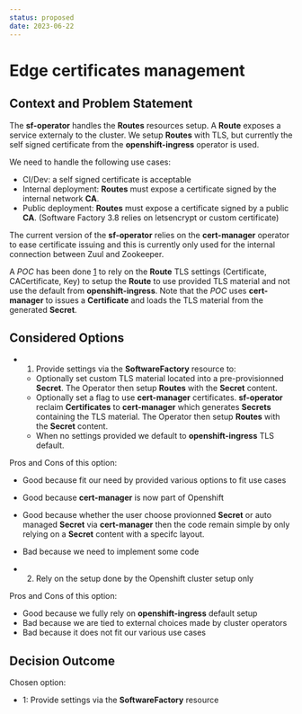 ```yaml
---
status: proposed
date: 2023-06-22
---
```


# Edge certificates management

## Context and Problem Statement

The **sf-operator** handles the **Routes** resources setup. A **Route** exposes a service externaly
to the cluster. We setup **Routes** with TLS, but currently the self signed certificate from the
**openshift-ingress** operator is used.

We need to handle the following use cases:

- CI/Dev: a self signed certificate is acceptable
- Internal deployment: **Routes** must expose a certificate signed by the internal network **CA**.
- Public deployment: **Routes** must expose a certificate signed by a public **CA**. (Software Factory 3.8 relies
  on letsencrypt or custom certificate)

The current version of the **sf-operator** relies on the **cert-manager** operator to ease certificate
issuing and this is currently only used for the internal connection between Zuul and Zookeeper.

A *POC* has been done [1] to rely on the **Route** TLS settings (Certificate, CACertificate, Key) to setup
the **Route** to use provided TLS material and not use the default from **openshift-ingress**. Note that
the *POC* uses **cert-manager** to issues a **Certificate** and loads the TLS material from the generated
**Secret**.


## Considered Options

* 1. Provide settings via the **SoftwareFactory** resource to:

  * Optionally set custom TLS material located into a pre-provisionned **Secret**.
    The Operator then setup **Routes** with the **Secret** content.
  * Optionally set a flag to use **cert-manager** certificates.
    **sf-operator** reclaim **Certificates** to **cert-manager** which generates **Secrets** containing the TLS material.
    The Operator then setup **Routes** with the **Secret** content.
  * When no settings provided we default to **openshift-ingress** TLS default.


Pros and Cons of this option:

* Good because fit our need by provided various options to fit use cases
* Good because **cert-manager** is now part of Openshift
* Good because whether the user choose provionned **Secret** or auto managed **Secret** via **cert-manager** then
  the code remain simple by only relying on a **Secret** content with a specifc layout.
* Bad because we need to implement some code

* 2. Rely on the setup done by the Openshift cluster setup only

Pros and Cons of this option:

* Good because we fully rely on **openshift-ingress** default setup
* Bad because we are tied to external choices made by cluster operators
* Bad because it does not fit our various use cases

## Decision Outcome

Chosen option:

* 1: Provide settings via the **SoftwareFactory** resource


[1]: https://softwarefactory-project.io/r/c/software-factory/sf-operator/+/28698/
